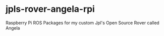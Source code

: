 # jpls-rover-angela-rpi
Raspberry Pi ROS Packages for my custom Jpl's Open Source Rover called Angela
